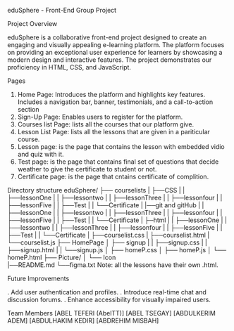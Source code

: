 eduSphere - Front-End Group Project
  
  Project Overview
  
  eduSphere is a collaborative front-end project designed to create an engaging and visually appealing e-learning platform.
  The platform focuses on providing an exceptional user experience for learners by showcasing a modern design and interactive features. 
  The project demonstrates our proficiency in HTML, CSS, and JavaScript.
  
  Pages

  1. Home Page:
      Introduces the platform and highlights key features.
      Includes a navigation bar, banner, testimonials, and a call-to-action section
  2. Sign-Up Page:
      Enables users to register for the platform.
  3. Courses list Page:
       lists all the courses that our platform give.  
  4. Lesson List Page:
       lists all the lessons that are given in a pariticular course.
  5. Lesson page:
        is the page that contains the lesson with embedded vidio and quiz with it.
  6. Test page:
       is the page that contains final set of questions that decide weather to give the certificate to student or not.  
  7. Certificate page:
        is the page that cntains certificate of complition.

  Directory structure
        eduSphere/
                  ├── courselists
                  |   ├──CSS
                  |   |     ├──lessonOne
                  |   |    ├──lessontwo
                  |   |     ├──lessonThree
                  |   |     ├──lessonfour
                  |   |     ├──lessonFive 
                  |   |     ├──Test
                  |   |     └──Certificate
                  |   |──git and gitHub
                  |   |     ├──lessonOne
                  |   |     ├──lessontwo
                  |   |     ├──lessonThree
                  |   |     ├──lessonfour
                  |   |     ├──lessonFive 
                  |   |     ├──Test
                  |   |     └──Certificate
                  |   ├─html
                  |   |     ├──lessonOne
                  |   |     ├──lessontwo
                  |   |     ├──lessonThree
                  |   |     ├──lessonfour
                  |   |     ├──lessonFive 
                  |   |     ├──Test
                  |   |     └──Certificate
                  |   ├──courselist.css
                  |   ├──courselist.html
                  |   └──courselist.js
                  ├── HomePage
                  │   ├── signup
                  |   |     ├──signup.css
                  |   |     ├──signup.html
                  |   |     └──signup.js
                  │   ├── homeP.css
                  │   ├── homeP.js
                  │   └── homeP.html
                  ├── Picture/
                  │   └── Icon   
                  |──README.md
                  └──figma.txt 
                  Note: all the lessons have their own .html. 
  
  Future Improvements

  . Add user authentication and profiles.
  . Introduce real-time chat and discussion forums.
  . Enhance accessibility for visually impaired users.
  
  Team Members
    [ABEL TEFERI (AbelTT)]
    [ABEL TSEGAY]
    [ABDULKERIM ADEM]
    [ABDULHAKIM KEDIR]
    [ABDREHIM MISBAH]
    
